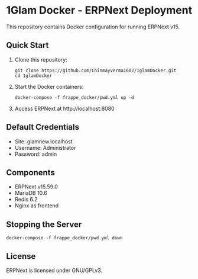 # 1Glam Docker - ERPNext Deployment

This repository contains Docker configuration for running ERPNext v15.

## Quick Start

1. Clone this repository:
   ```
   git clone https://github.com/Chinmayverma1602/1glamDocker.git
   cd 1glamDocker
   ```

2. Start the Docker containers:
   ```
   docker-compose -f frappe_docker/pwd.yml up -d
   ```

3. Access ERPNext at http://localhost:8080

## Default Credentials

- Site: glamnew.localhost
- Username: Administrator
- Password: admin

## Components

- ERPNext v15.59.0
- MariaDB 10.6
- Redis 6.2
- Nginx as frontend

## Stopping the Server

```
docker-compose -f frappe_docker/pwd.yml down
```

## License

ERPNext is licensed under GNU/GPLv3. 